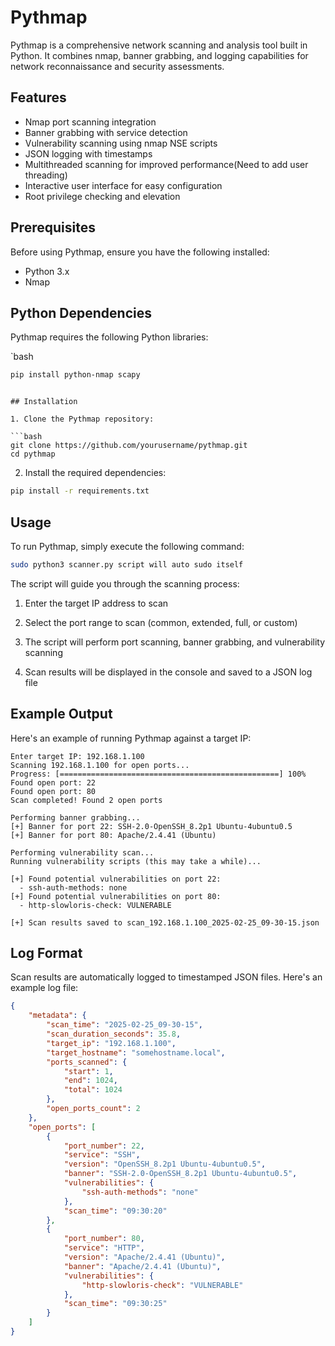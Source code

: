 # Pythmap

Pythmap is a comprehensive network scanning and analysis tool built in Python. It combines nmap, banner grabbing, and logging capabilities for network reconnaissance and security assessments.

## Features

- Nmap port scanning integration
- Banner grabbing with service detection
- Vulnerability scanning using nmap NSE scripts
- JSON logging with timestamps
- Multithreaded scanning for improved performance(Need to add user threading)
- Interactive user interface for easy configuration
- Root privilege checking and elevation

## Prerequisites

Before using Pythmap, ensure you have the following installed:

- Python 3.x
- Nmap

## Python Dependencies

Pythmap requires the following Python libraries:

`bash
```bash
pip install python-nmap scapy
```

```

## Installation

1. Clone the Pythmap repository:

```bash
git clone https://github.com/yourusername/pythmap.git
cd pythmap
```

2. Install the required dependencies:

```bash
pip install -r requirements.txt
```

## Usage

To run Pythmap, simply execute the following command:

```bash
sudo python3 scanner.py script will auto sudo itself 
```

The script will guide you through the scanning process:

1. Enter the target IP address to scan
2. Select the port range to scan (common, extended, full, or custom)
3. The script will perform port scanning, banner grabbing, and vulnerability scanning

4. Scan results will be displayed in the console and saved to a JSON log file

## Example Output

Here's an example of running Pythmap against a target IP:

```
Enter target IP: 192.168.1.100  
Scanning 192.168.1.100 for open ports...
Progress: [=================================================] 100%
Found open port: 22
Found open port: 80
Scan completed! Found 2 open ports

Performing banner grabbing...
[+] Banner for port 22: SSH-2.0-OpenSSH_8.2p1 Ubuntu-4ubuntu0.5
[+] Banner for port 80: Apache/2.4.41 (Ubuntu)

Performing vulnerability scan...
Running vulnerability scripts (this may take a while)...

[+] Found potential vulnerabilities on port 22:
  - ssh-auth-methods: none
[+] Found potential vulnerabilities on port 80:
  - http-slowloris-check: VULNERABLE

[+] Scan results saved to scan_192.168.1.100_2025-02-25_09-30-15.json
```

## Log Format

Scan results are automatically logged to timestamped JSON files. Here's an example log file:

```json
{
    "metadata": {
        "scan_time": "2025-02-25_09-30-15",
        "scan_duration_seconds": 35.8,
        "target_ip": "192.168.1.100",
        "target_hostname": "somehostname.local",
        "ports_scanned": {
            "start": 1,
            "end": 1024,
            "total": 1024
        },
        "open_ports_count": 2
    },
    "open_ports": [
        {
            "port_number": 22,
            "service": "SSH",
            "version": "OpenSSH_8.2p1 Ubuntu-4ubuntu0.5",
            "banner": "SSH-2.0-OpenSSH_8.2p1 Ubuntu-4ubuntu0.5",
            "vulnerabilities": {
                "ssh-auth-methods": "none"
            },
            "scan_time": "09:30:20"
        },
        {
            "port_number": 80,
            "service": "HTTP",
            "version": "Apache/2.4.41 (Ubuntu)",
            "banner": "Apache/2.4.41 (Ubuntu)",
            "vulnerabilities": {
                "http-slowloris-check": "VULNERABLE"
            },
            "scan_time": "09:30:25"
        }
    ]
}
```
